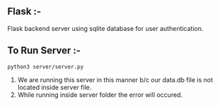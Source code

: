 ## Flask :-

Flask backend server using sqlite database for user authentication. 

## To Run Server :-

```
python3 server/server.py 
```

1. We are running this server in this manner b/c our data.db file is not located inside server file.
2. While running inside server folder the error will occured.